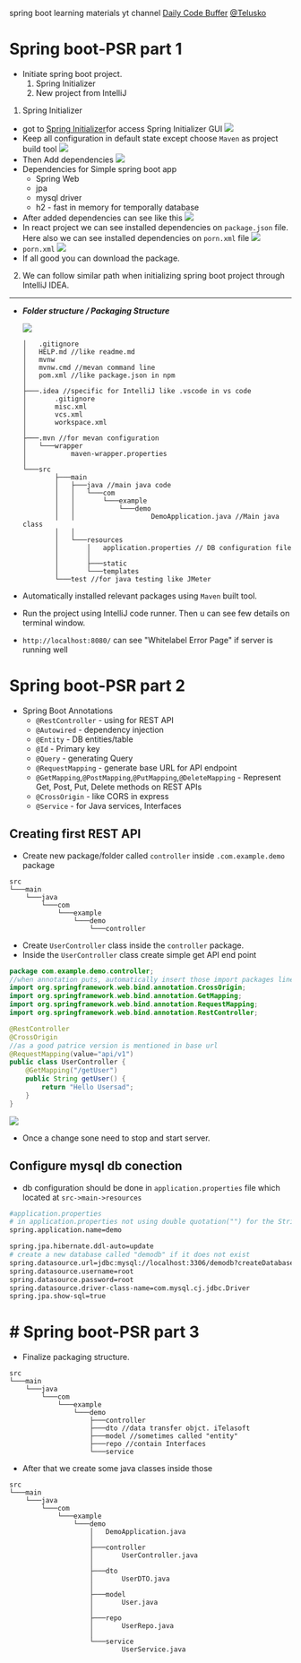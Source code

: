 spring boot learning materials yt channel [Daily Code Buffer](https://www.youtube.com/@DailyCodeBuffer/featured) [@Telusko](https://www.youtube.com/@Telusko)
# Spring boot-PSR part 1
- Initiate spring boot project.
	1. Spring Initializer
	2. New project from IntelliJ

1. Spring Initializer
- got to [Spring Initializer](https://start.spring.io/)for access Spring Initializer GUI
  ![](assets/Pasted%20image%2020240715143328.png)
- Keep all configuration in default state except choose `Maven` as project build tool
	![](assets/Pasted%20image%2020240715143609.png)
- Then Add dependencies 
	![](assets/Pasted%20image%2020240715144033.png)
- Dependencies for Simple spring boot app
	- Spring Web
	- jpa
	- mysql driver
	- h2 - fast in memory for temporally database
- After added dependencies can see like this 
  ![](assets/Pasted%20image%2020240715200738.png)
- In react project we can see installed dependencies on `package.json` file. Here also we can see installed dependencies on `porn.xml` file
  ![](assets/Pasted%20image%2020240715200940.png)
- `porn.xml`
	![](assets/Pasted%20image%2020240715201002.png)
- If all good you can download the package.
2. We can follow similar path when initializing spring boot project through IntelliJ IDEA.
---
- ***Folder structure / Packaging Structure*** 
  
	![](assets/Screenshot%202024-07-16%20112257.png)
	
	``` 
	│   .gitignore
	│   HELP.md //like readme.md
	│   mvnw
	│   mvnw.cmd //mevan command line
	│   pom.xml //like package.json in npm
	│
	├───.idea //specific for IntelliJ like .vscode in vs code
	│       .gitignore
	│       misc.xml
	│       vcs.xml
	│       workspace.xml
	│
	├───.mvn //for mevan configuration
	│   └───wrapper
	│           maven-wrapper.properties
	│
	└───src
			├───main
			│   ├───java //main java code
			│   │   └───com
			│   │       └───example
			│   │           └───demo
			│   │                   DemoApplication.java //Main java class
			│   │
			│   └───resources
			│       │   application.properties // DB configuration file
			│       │
			│       ├───static
			│       └───templates
			└───test //for java testing like JMeter
	```
- Automatically installed relevant packages using `Maven` built tool.
- Run the project using IntelliJ code runner. Then u can see few details on terminal window.
- `http://localhost:8080/` can see "Whitelabel Error Page" if server is running well

# Spring boot-PSR part 2

- Spring Boot Annotations
	- `@RestController` - using for REST API
	- `@Autowired` - dependency injection
	- `@Entity` - DB entities/table
	- `@Id` - Primary key
	- `@Query` - generating Query
	- `@RequestMapping` - generate base URL for API endpoint
	- `@GetMapping`,`@PostMapping`,`@PutMapping`,`@DeleteMapping` - Represent Get, Post, Put, Delete methods on REST APIs
	- `@CrossOrigin` - like CORS in express
	- `@Service` - for Java services, Interfaces
## Creating first REST API 
- Create new package/folder called `controller` inside `.com.example.demo` package
```
src
└───main
    └───java
        └───com
            └───example
                └───demo
                    └───controller
```
- Create `UserController` class inside the `controller` package.
- Inside the `UserController` class create simple get API end point
``` java 
package com.example.demo.controller;
//when annotation puts, automatically insert those import packages lines
import org.springframework.web.bind.annotation.CrossOrigin;
import org.springframework.web.bind.annotation.GetMapping;
import org.springframework.web.bind.annotation.RequestMapping;
import org.springframework.web.bind.annotation.RestController;

@RestController
@CrossOrigin
//as a good patrice version is mentioned in base url
@RequestMapping(value="api/v1")
public class UserController {
    @GetMapping("/getUser")
    public String getUser() {
        return "Hello Usersad";
    }
}
```
![](assets/Pasted%20image%2020240716214740.png)
- Once a change sone need to stop and start server.

## Configure mysql db conection
- db configuration should be done in `application.properties` file which located at `src->main->resources`
``` bash
#application.properties
# in application.properties not using double quotation("") for the Strings & values
spring.application.name=demo

spring.jpa.hibernate.ddl-auto=update
# create a new database called "demodb" if it does not exist
spring.datasource.url=jdbc:mysql://localhost:3306/demodb?createDatabaseIfNotExist=true
spring.datasource.username=root
spring.datasource.password=root
spring.datasource.driver-class-name=com.mysql.cj.jdbc.Driver
spring.jpa.show-sql=true
```

# # Spring boot-PSR part 3
- Finalize packaging structure.
```
src 
└───main
    └───java
        └───com
            └───example
                └───demo
                    ├───controller
                    ├───dto //data transfer objct. iTelasoft
                    ├───model //sometimes called "entity"
                    ├───repo //contain Interfaces
                    └───service
``` 
- After that we create some java classes inside those
```
src
└───main
    └───java
        └───com
            └───example
                └───demo
                    │   DemoApplication.java
                    │
                    ├───controller
                    │       UserController.java
                    │
                    ├───dto
                    │       UserDTO.java
                    │
                    ├───model
                    │       User.java
                    │
                    ├───repo
                    │       UserRepo.java
                    │
                    └───service
                            UserService.java
```